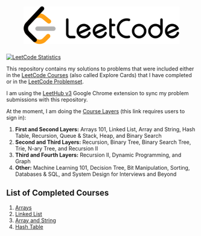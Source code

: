 <h1 align="center"><img src="leetcode_logo.svg" height="100" title="LeetCode"/></h1>

<a href="https://leetcode.com/u/ivan8g5m2d3k7/"> 
         <img src="https://leetcard.jacoblin.cool/ivan8g5m2d3k7?theme=light&font=Noto%20Sans&animation=false" height="165" title="LeetCode Statistics"/></a>
         
This repository contains my solutions to problems that were included either in the [LeetCode Courses](https://leetcode.com/explore/) (also called Explore Cards) that I have completed or in the [LeetCode Problemset](https://leetcode.com/problemset/).

I am using the [LeetHub v3](https://chromewebstore.google.com/u/1/detail/leethub-v3/kdkgpjpenaeoodajljkflmlnkoihkmda) Google Chrome extension to sync my problem submissions with this repository.

At the moment, I am doing the [Course Layers](https://leetcode.com/explore/learn/card/the-leetcode-beginners-guide/679/sql-syntax/4358/) (this link requires users to sign in):
<ol>
  <li><b>First and Second Layers:</b> Arrays 101, Linked List, Array and String, Hash Table, Recursion, Queue & Stack, Heap, and Binary Search</li>
  <li><b>Second and Third Layers:</b> Recursion, Binary Tree, Binary Search Tree, Trie, N-ary Tree, and Recursion II</li>
  <li><b>Third and Fourth Layers:</b> Recursion II, Dynamic Programming, and Graph</li>
  <li><b>Other:</b> Machine Learning 101, Decision Tree, Bit Manipulation, Sorting, Databases & SQL, and System Design for Interviews and Beyond</li>
</ol>

## List of Completed Courses

<ol>
         <li><a href="https://leetcode.com/explore/learn/card/fun-with-arrays/">Arrays</a></li>
         <li><a href="https://leetcode.com/explore/learn/card/linked-list/">Linked List</a></li>
         <li><a href="https://leetcode.com/explore/learn/card/array-and-string/">Array and String</a></li>
         <li><a href="https://leetcode.com/explore/learn/card/hash-table/187/conclusion-hash-table/">Hash Table</a></li>
  
</ol>

